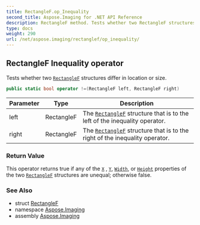 ```yaml
---
title: RectangleF.op_Inequality
second_title: Aspose.Imaging for .NET API Reference
description: RectangleF method. Tests whether two RectangleF structures differ in location or size
type: docs
weight: 290
url: /net/aspose.imaging/rectanglef/op_inequality/
---
```

## RectangleF Inequality operator

Tests whether two [`RectangleF`](../) structures differ in location or size.

```csharp
public static bool operator !=(RectangleF left, RectangleF right)
```

| Parameter | Type | Description |
| --- | --- | --- |
| left | RectangleF | The [`RectangleF`](../) structure that is to the left of the inequality operator. |
| right | RectangleF | The [`RectangleF`](../) structure that is to the right of the inequality operator. |

### Return Value

This operator returns true if any of the [`X`](../x/) , [`Y`](../y/), [`Width`](../width/), or [`Height`](../height/) properties of the two [`RectangleF`](../) structures are unequal; otherwise false.

### See Also

* struct [RectangleF](../)
* namespace [Aspose.Imaging](../../rectanglef/)
* assembly [Aspose.Imaging](../../../)


